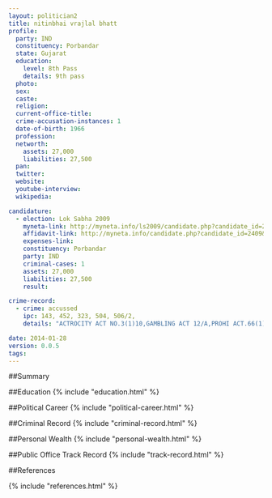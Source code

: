 ```yaml
---
layout: politician2
title: nitinbhai vrajlal bhatt
profile: 
  party: IND
  constituency: Porbandar
  state: Gujarat
  education: 
    level: 8th Pass
    details: 9th pass
  photo: 
  sex: 
  caste: 
  religion: 
  current-office-title: 
  crime-accusation-instances: 1
  date-of-birth: 1966
  profession: 
  networth: 
    assets: 27,000
    liabilities: 27,500
  pan: 
  twitter: 
  website: 
  youtube-interview: 
  wikipedia: 

candidature: 
  - election: Lok Sabha 2009
    myneta-link: http://myneta.info/ls2009/candidate.php?candidate_id=2409
    affidavit-link: http://myneta.info/candidate.php?candidate_id=2409&scan=original
    expenses-link: 
    constituency: Porbandar 
    party: IND
    criminal-cases: 1
    assets: 27,000
    liabilities: 27,500
    result:  

crime-record: 
  - crime: accussed
    ipc: 143, 452, 323, 504, 506/2,
    details: "ACTROCITY ACT NO.3(1)10,GAMBLING ACT 12/A,PROHI ACT.66(1)B. CASE NO.-- 457/08AS PER GAMBLING ACT,  SECTION 4-5. CASE AT JUDI. FIRST CLASS MAGI. COURT, RANAVAV. CASE NO.-- I116/02, II14/03, II35/03, II13/04, II51/04, II63/04, III156/04, II16/06, II64/08. ALL CASES ARE PENDING." 

date: 2014-01-28
version: 0.0.5
tags: 
---
```

##Summary


##Education
{% include "education.html" %}


##Political Career
{% include "political-career.html" %}


##Criminal Record
{% include "criminal-record.html" %}


##Personal Wealth
{% include "personal-wealth.html" %}


##Public Office Track Record
{% include "track-record.html" %}


##References


{% include "references.html" %}